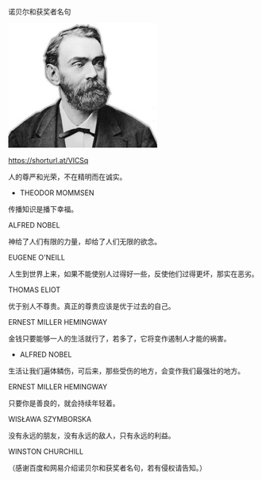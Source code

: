 诺贝尔和获奖者名句


![诺贝尔](https://github.com/ywangnccu/ywang/blob/main/images/Alfred_Nobel.jfif)

https://shorturl.at/VlCSq


人的尊严和光荣，不在精明而在诚实。         

- THEODOR MOMMSEN


传播知识是播下幸福。   

ALFRED NOBEL



神给了人们有限的力量，却给了人们无限的欲念。    

EUGENE O'NEILL



人生到世界上来，如果不能使别人过得好一些，反使他们过得更坏，那实在恶劣。   

THOMAS ELIOT



优于别人不尊贵。真正的尊贵应该是优于过去的自己。   

ERNEST MILLER HEMINGWAY



金钱只要能够一人的生活就行了，若多了，它将变作遏制人才能的祸害。 

- ALFRED NOBEL



生活让我们遍体鳞伤，可后来，那些受伤的地方，会变作我们最强壮的地方。      

ERNEST MILLER HEMINGWAY



只要你是善良的，就会持续年轻着。    

WISŁAWA SZYMBORSKA



没有永远的朋友，没有永远的敌人，只有永远的利益。  

WINSTON CHURCHILL



（感谢百度和网易介绍诺贝尔和获奖者名句，若有侵权请告知。）
